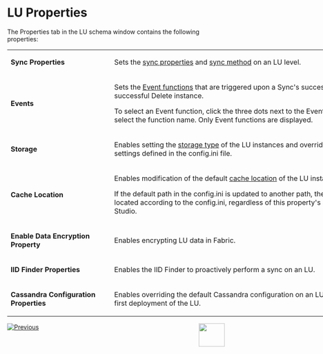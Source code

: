 <studio>
  
# LU Properties

The Properties tab in the LU schema window contains the following properties:

<table style="width: 900px;">
<tbody>
<tr>
<td width="170pxl">
<p><strong>Sync Properties</strong></p>
</td>
<td width="630pxl">
<p>Sets the <a href="/articles/14_sync_LU_instance/01_sync_LUI_overview.md">sync properties</a> and <a href="/articles/14_sync_LU_instance/04_sync_methods.md">sync method</a> on an LU level.</p>
</td>
</tr>
<tr>
<td>
<p><strong>Events</strong></p>
</td>
<td>
<p>Sets the <a href="/articles/07_table_population/08_project_functions.md#event-function">Event functions</a> that are triggered upon a Sync's success or failure or after a successful Delete instance.</p>
<p>To select an Event function, click the three dots next to the Events property and select the function name. Only Event functions are displayed.</p>
</td>
</tr>
<tr>
<td width="236">
<p><strong>Storage</strong></p>
</td>
<td width="368">
<p>Enables setting the <a href="/articles/32_LU_storage/01_LU_storage_overview.md#storage-types">storage type</a> of the LU instances and overrides the default settings defined in the config.ini file.</p>
</td>
</tr>
<tr>
<td>
<p><strong>Cache Location</strong></p>
</td>
<td>
<p>Enables modification of the default <a href="/articles/32_LU_storage/02_storage_management.md#changing-the-location-of-the-cache">cache location</a> of the LU instances.</p>
<p>If the default path in the config.ini is updated to another path, the cache is always located according to the config.ini, regardless of this property's settings in the Fabric Studio.</p>
</td>
</tr>
<tr>
<td width="236">
<p><strong>Enable Data Encryption Property</strong></p>
</td>
<td width="368">
<p>Enables encrypting LU data in Fabric.</p>
</td>
</tr>
<tr>
<td width="200">
<p><strong>IID Finder Properties</strong></p>
</td>
<td width="700">
<p>Enables the IID Finder to proactively perform a sync on an LU.</p>
</td>
</tr>
<tr>
<td width="236">
<p><strong>Cassandra Configuration Properties</strong><strong>&nbsp;</strong></p>
</td>
<td width="368">
<p>Enables overriding the default Cassandra configuration on an LU schema during the first deployment of the LU.</p>
</td>
</tr>
</tbody>
</table>






[![Previous](/articles/images/Previous.png)](03_LU_schema_window.md)[<img align="right" width="60" height="54" src="/articles/images/Next.png">](05_create_a_new_LU_object.md)

</studio>
